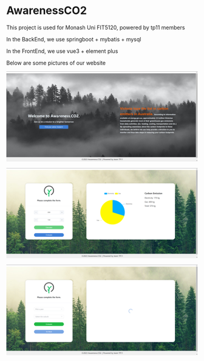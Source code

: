 # AwarenessCO2
This project is used for Monash Uni FIT5120, powered by tp11 members

In the BackEnd, we use springboot + mybatis + mysql

In the FrontEnd, we use vue3 + element plus 

Below are some pictures of our website

![image](https://github.com/Nathan-Liu-sudo/AwarenessCO2/raw/main/img/welcome.png)

![image](https://github.com/Nathan-Liu-sudo/AwarenessCO2/raw/main/img/calculator.png)

![image](https://github.com/Nathan-Liu-sudo/AwarenessCO2/raw/main/img/compare.png)
